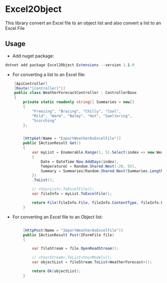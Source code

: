 # Excel2Object
This library convert an Excel file to an object list and also convert a list to an Excel File

## Usage
- Add nuget package:
```csharp
dotnet add package Excel2Object.Extensions --version 1.1.0
```

- For converting a list to an Excel file:
```csharp
    [ApiController]
    [Route("[controller]")]
    public class WeatherForecastController : ControllerBase
    {
        private static readonly string[] Summaries = new[]
        {
            "Freezing", "Bracing", "Chilly", "Cool", 
            "Mild", "Warm", "Balmy", "Hot", "Sweltering", 
            "Scorching"
        };


        [HttpGet(Name = "ExportWeatherAsExcelFile")]
        public IActionResult Get()
        {
            var myList = Enumerable.Range(1, 5).Select(index => new WeatherForecast
            {
                Date = DateTime.Now.AddDays(index),
                TemperatureC = Random.Shared.Next(-20, 55),
                Summary = Summaries[Random.Shared.Next(Summaries.Length)]
            })
            .ToList();

            // <YourList>.ToExcelFile();
            var fileInfo = myList.ToExcelFile();

            return File(fileInfo.File, fileInfo.ContentType, fileInfo.FileName);
        }

```

- For converting an Excel file to an Object list:

```csharp

        [HttpPost(Name = "ImportWeatherAsExcelFile")]
        public IActionResult Post(IFormFile file)
        {

            var fileStream = file.OpenReadStream();

            // <YourStream>.ToList<YourModel>();
            var objectList = fileStream.ToList<WeatherForecast>();

            return Ok(objectList);
        }
```

 
